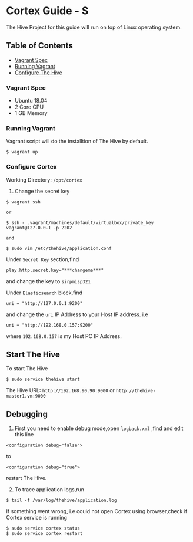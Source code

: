 # Cortex Guide - S
The Hive Project for this guide will run on top of Linux operating system.

## Table of Contents
* [Vagrant Spec](#vagrant-spec)
* [Running Vagrant](#running-vagrant)
* [Configure The Hive](#configure-the-hive)

### Vagrant Spec
* Ubuntu 18.04
* 2 Core CPU
* 1 GB Memory
### Running Vagrant
Vagrant script will do the installtion of The Hive by default.
```
$ vagrant up
```

### Configure Cortex
Working Directory: `/opt/cortex`

1. Change the secret key
```
$ vagrant ssh

or 

$ ssh - .vagrant/machines/default/virtualbox/private_key vagrant@127.0.0.1 -p 2202

and

$ sudo vim /etc/thehive/application.conf
```

Under `Secret Key` section,find 
```
play.http.secret.key="***changeme***"
```
and change the key to `sirpmisp321`

Under `Elasticsearch` block,find 
```
uri = "http://127.0.0.1:9200"
```

and change the `uri` IP Address to your Host IP address. i.e 
```
uri = "http://192.168.0.157:9200"
```

where `192.168.0.157` is my Host PC IP Address.

## Start The Hive
To start The Hive
```
$ sudo service thehive start
```

The Hive URL: `http://192.168.90.90:9000` or `http://thehive-master1.vm:9000`

## Debugging
1. First you need to enable debug mode,open `logback.xml` ,find and edit this line
```
<configuration debug="false">
```

to 
```
<configuration debug="true">
```

restart The Hive.

2. To trace application logs,run
```
$ tail -f /var/log/thehive/application.log
```

If something went wrong, i.e could not open Cortex using browser,check if Cortex service is running
```
$ sudo service cortex status
$ sudo service cortex restart
```
